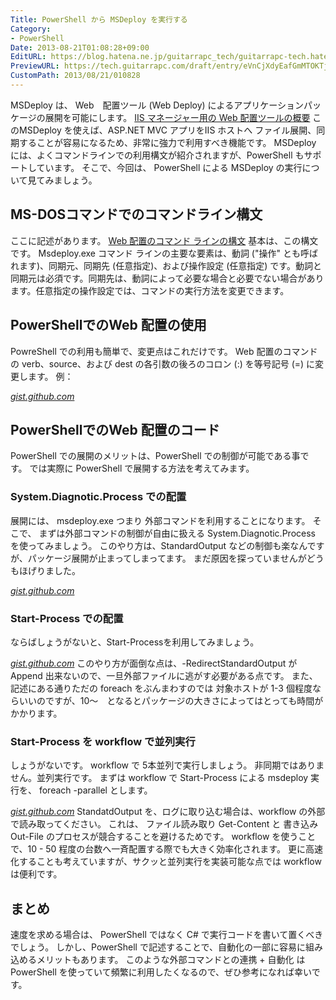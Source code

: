 ```yaml
---
Title: PowerShell から MSDeploy を実行する
Category:
- PowerShell
Date: 2013-08-21T01:08:28+09:00
EditURL: https://blog.hatena.ne.jp/guitarrapc_tech/guitarrapc-tech.hatenablog.com/atom/entry/6802418398340960102
PreviewURL: https://tech.guitarrapc.com/draft/entry/eVnCjXdyEafGmMTOKTjdeUwa1Y8
CustomPath: 2013/08/21/010828
---
```


<!--
Date: 2013-08-21T01:08:28+09:00
URL: https://tech.guitarrapc.com/entry/2013/08/21/010828
-->

MSDeploy は、 Web　配置ツール (Web Deploy) によるアプリケーションパッケージの展開を可能にします。
[IIS マネージャー用の Web 配置ツールの概要](http://technet.microsoft.com/ja-jp/library/gg252591(v=ws.10).aspx)
このMSDeploy を使えば、ASP.NET MVC アプリをIIS ホストへ ファイル展開、同期することが容易になるため、非常に強力で利用すべき機能です。 MSDeploy には、よくコマンドラインでの利用構文が紹介されますが、PowerShell もサポートしています。 そこで、今回は、 PowerShell による MSDeploy の実行について見てみましょう。
## MS-DOSコマンドでのコマンドライン構文
ここに記述があります。
[Web 配置のコマンド ラインの構文](http://technet.microsoft.com/ja-jp/library/dd569106(v=ws.10).aspx)
基本は、この構文です。
Msdeploy.exe コマンド ラインの主要な要素は、動詞 ("操作" とも呼ばれます)、同期元、同期先 (任意指定)、および操作設定 (任意指定) です。動詞と同期元は必須です。同期先は、動詞によって必要な場合と必要でない場合があります。任意指定の操作設定では、コマンドの実行方法を変更できます。
## PowerShellでのWeb 配置の使用
PowreShell での利用も簡単で、変更点はこれだけです。
Web 配置のコマンドの verb、source、および dest の各引数の後ろのコロン (:) を等号記号 (=) に変更します。
例：

<script src="https://gist.github.com/guitarrapc/fb18cd23e08d8e5956966acd9aeec610.js">// <![CDATA[

// ]]></script>
<cite class="hatena-citation">[gist.github.com](https://gist.github.com/guitarrapc/fb18cd23e08d8e5956966acd9aeec610)</cite>
## PowerShellでのWeb 配置のコード
PowerShell での展開のメリットは、PowerShell での制御が可能である事です。 では実際に PowerShell で展開する方法を考えてみます。
### System.Diagnotic.Process での配置
展開には、 msdeploy.exe つまり 外部コマンドを利用することになります。 そこで、 まずは外部コマンドの制御が自由に扱える System.Diagnotic.Process を使ってみましょう。 このやり方は、StandardOutput などの制御も楽なんですが、パッケージ展開が止まってしまってます。 まだ原因を探っていませんがどうもほげりました。

<script src="https://gist.github.com/guitarrapc/bc5558342aae8563826e20d09d44d955.js">// <![CDATA[

// ]]></script>
<cite class="hatena-citation">[gist.github.com](https://gist.github.com/guitarrapc/bc5558342aae8563826e20d09d44d955)</cite>
### Start-Process での配置
ならばしょうがないと、Start-Processを利用してみましょう。

<script src="https://gist.github.com/guitarrapc/4984020563a22182709c4514810fffce.js">// <![CDATA[

// ]]></script>
<cite class="hatena-citation">[gist.github.com](https://gist.github.com/guitarrapc/4984020563a22182709c4514810fffce)</cite>
このやり方が面倒な点は、-RedirectStandardOutput が Append 出来ないので、一旦外部ファイルに逃がす必要がある点です。 また、記述にある通りただの foreach をぶんまわすのでは 対象ホストが 1-3 個程度ならいいのですが、10～　となるとパッケージの大きさによってはとっても時間がかかります。
### Start-Process を workflow で並列実行
しょうがないです。 workflow で 5本並列で実行しましょう。 非同期ではありません。並列実行です。 まずは workflow で Start-Process による msdeploy 実行を、 foreach -parallel とします。

<script src="https://gist.github.com/guitarrapc/d49f83b1c3d17d8fd2e49ff5a958bed4.js">// <![CDATA[

// ]]></script>
<cite class="hatena-citation">[gist.github.com](https://gist.github.com/guitarrapc/d49f83b1c3d17d8fd2e49ff5a958bed4)</cite>
StandatdOutput を、ログに取り込む場合は、workflow の外部で読み取ってください。 これは、 ファイル読み取り Get-Content と 書き込み Out-File のプロセスが競合することを避けるためです。 workflow を使うことで、10 - 50 程度の台数へ一斉配置する際でも大きく効率化されます。 更に高速化することも考えていますが、サクッと並列実行を実装可能な点では workflow は便利です。
## まとめ
速度を求める場合は、 PowerShell ではなく C# で実行コードを書いて置くべきでしょう。 しかし、PowerShell で記述することで、自動化の一部に容易に組み込めるメリットもあります。 このような外部コマンドとの連携 + 自動化 は PowerShell を使っていて頻繁に利用したくなるので、ぜひ参考になれば幸いです。
